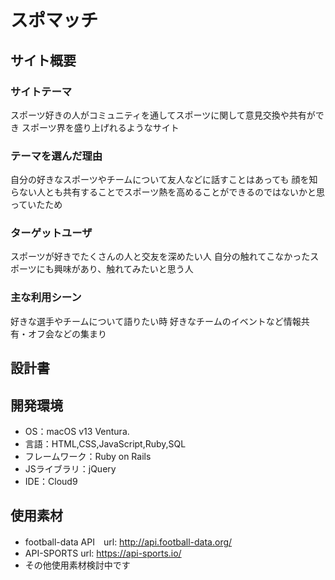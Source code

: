 # スポマッチ

## サイト概要
### サイトテーマ
スポーツ好きの人がコミュニティを通してスポーツに関して意見交換や共有ができ
スポーツ界を盛り上げれるようなサイト

### テーマを選んだ理由
自分の好きなスポーツやチームについて友人などに話すことはあっても
顔を知らない人とも共有することでスポーツ熱を高めることができるのではないかと思っていたため

### ターゲットユーザ
スポーツが好きでたくさんの人と交友を深めたい人
自分の触れてこなかったスポーツにも興味があり、触れてみたいと思う人

### 主な利用シーン
好きな選手やチームについて語りたい時
好きなチームのイベントなど情報共有・オフ会などの集まり


## 設計書

## 開発環境
- OS：macOS v13 Ventura.
- 言語：HTML,CSS,JavaScript,Ruby,SQL
- フレームワーク：Ruby on Rails
- JSライブラリ：jQuery
- IDE：Cloud9

## 使用素材
- football-data API　url: http://api.football-data.org/
- API-SPORTS url: https://api-sports.io/
- その他使用素材検討中です